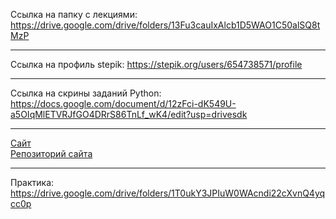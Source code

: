 Ссылка на папку с лекциями:
https://drive.google.com/drive/folders/13Fu3cauIxAlcb1D5WAO1C50alSQ8tMzP
____
Ссылка на профиль stepik:
https://stepik.org/users/654738571/profile
____
Ссылка на скрины заданий Python:
https://docs.google.com/document/d/12zFci-dK549U-a5OIqMlETVRJfGO4DRrS86TnLf_wK4/edit?usp=drivesdk
____
[Сайт](https://marina-tri.github.io/marina-trifonova-ib-site/main.html)<br>
[Репозиторий сайта](https://github.com/Marina-Tri//marina-trifonova-ib-site)
____
Практика:
https://drive.google.com/drive/folders/1T0ukY3JPIuW0WAcndi22cXvnQ4yqcc0p